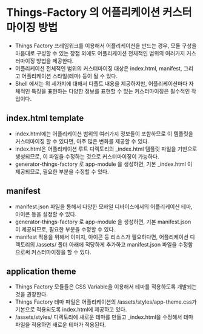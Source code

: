 # Things-Factory 의 어플리케이션 커스터마이징 방법

- Things Factory 프레임워크를 이용해서 어플리케이션을 만드는 경우, 모듈 구성을 마음대로 구성할 수 있는 장점 외에도 어플리케이션 전체적인 범위의 여러가지 커스터마이징 방법을 제공한다.
- 어플리케이션 전체적인 범위의 커스터마이징 대상은 index.html, manifest, 그리고 어플리케이션 스타일(테마) 등이 될 수 있다.
- Shell 에서는 위 세가지에 대해서 디폴트 내용을 제공하지만, 어플리케이션마다 자체적인 특징을 표현하는 다양한 정보를 표현할 수 있는 커스터마이징은 필수적인 작업이다.

## index.html template

- index.html에는 어플리케이션 범위의 여러가지 정보들이 포함하므로 이 템플릿을 커스터마이징 할 수 있다면, 아주 많은 변화를 제공할 수 있다.
- index.html은 어플리케이션 루트 디렉토리의 \_index.html 템플릿 파일을 기반으로 생성되므로, 이 파일을 수정하는 것으로 커스터마이징이 가능하다.
- generator-things-factory 로 app-module 을 생성하면, 기본 \_index.html 이 제공되므로, 필요한 부분을 수정할 수 있다.

## manifest

- manifest.json 파일을 통해서 다양한 모바일 디바이스에서의 어플리케이션 테마, 아이콘 등을 설정할 수 있다.
- generator-things-factory 로 app-module 을 생성하면, 기본 manifest.json 이 제공되므로, 필요한 부분을 수정할 수 있다.
- manifest 적용을 위해서 이미지, 아이콘 등 리소스가 필요하다면, 어플리케이션 디렉토리의 /assets/ 폴더 아래에 적당하게 추가하고 manifest.json 파일을 수정함으로써 커스터마이징을 할 수 있다.

## application theme

- Things Factory 모듈들은 CSS Variable을 이용해서 테마를 적용하도록 개발되는 것을 권장한다.
- Things Factory 테마 파일은 어플리케이션의 /assets/styles/app-theme.css가 기본으로 적용되도록 index.html에 제공하고 있다.
- /assets/styles/ 디렉토리에 새로운 테마를 만들고 \_index.html을 수정해서 테마 파일을 적용하면 새로운 테마가 적용된다.
